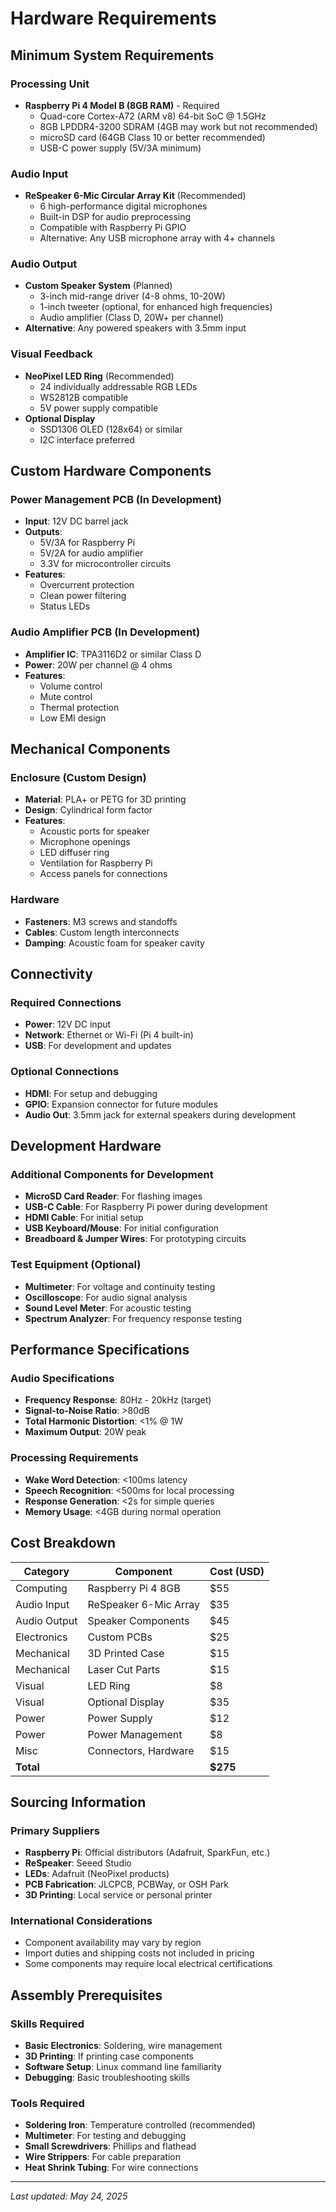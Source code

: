 # Hardware Requirements

## Minimum System Requirements

### Processing Unit
- **Raspberry Pi 4 Model B (8GB RAM)** - Required
  - Quad-core Cortex-A72 (ARM v8) 64-bit SoC @ 1.5GHz
  - 8GB LPDDR4-3200 SDRAM (4GB may work but not recommended)
  - microSD card (64GB Class 10 or better recommended)
  - USB-C power supply (5V/3A minimum)

### Audio Input
- **ReSpeaker 6-Mic Circular Array Kit** (Recommended)
  - 6 high-performance digital microphones
  - Built-in DSP for audio preprocessing
  - Compatible with Raspberry Pi GPIO
  - Alternative: Any USB microphone array with 4+ channels

### Audio Output
- **Custom Speaker System** (Planned)
  - 3-inch mid-range driver (4-8 ohms, 10-20W)
  - 1-inch tweeter (optional, for enhanced high frequencies)
  - Audio amplifier (Class D, 20W+ per channel)
- **Alternative**: Any powered speakers with 3.5mm input

### Visual Feedback
- **NeoPixel LED Ring** (Recommended)
  - 24 individually addressable RGB LEDs
  - WS2812B compatible
  - 5V power supply compatible
- **Optional Display**
  - SSD1306 OLED (128x64) or similar
  - I2C interface preferred

## Custom Hardware Components

### Power Management PCB (In Development)
- **Input**: 12V DC barrel jack
- **Outputs**: 
  - 5V/3A for Raspberry Pi
  - 5V/2A for audio amplifier
  - 3.3V for microcontroller circuits
- **Features**:
  - Overcurrent protection
  - Clean power filtering
  - Status LEDs

### Audio Amplifier PCB (In Development)
- **Amplifier IC**: TPA3116D2 or similar Class D
- **Power**: 20W per channel @ 4 ohms
- **Features**:
  - Volume control
  - Mute control
  - Thermal protection
  - Low EMI design

## Mechanical Components

### Enclosure (Custom Design)
- **Material**: PLA+ or PETG for 3D printing
- **Design**: Cylindrical form factor
- **Features**:
  - Acoustic ports for speaker
  - Microphone openings
  - LED diffuser ring
  - Ventilation for Raspberry Pi
  - Access panels for connections

### Hardware
- **Fasteners**: M3 screws and standoffs
- **Cables**: Custom length interconnects
- **Damping**: Acoustic foam for speaker cavity

## Connectivity

### Required Connections
- **Power**: 12V DC input
- **Network**: Ethernet or Wi-Fi (Pi 4 built-in)
- **USB**: For development and updates

### Optional Connections
- **HDMI**: For setup and debugging
- **GPIO**: Expansion connector for future modules
- **Audio Out**: 3.5mm jack for external speakers during development

## Development Hardware

### Additional Components for Development
- **MicroSD Card Reader**: For flashing images
- **USB-C Cable**: For Raspberry Pi power during development
- **HDMI Cable**: For initial setup
- **USB Keyboard/Mouse**: For initial configuration
- **Breadboard & Jumper Wires**: For prototyping circuits

### Test Equipment (Optional)
- **Multimeter**: For voltage and continuity testing
- **Oscilloscope**: For audio signal analysis
- **Sound Level Meter**: For acoustic testing
- **Spectrum Analyzer**: For frequency response testing

## Performance Specifications

### Audio Specifications
- **Frequency Response**: 80Hz - 20kHz (target)
- **Signal-to-Noise Ratio**: >80dB
- **Total Harmonic Distortion**: <1% @ 1W
- **Maximum Output**: 20W peak

### Processing Requirements
- **Wake Word Detection**: <100ms latency
- **Speech Recognition**: <500ms for local processing
- **Response Generation**: <2s for simple queries
- **Memory Usage**: <4GB during normal operation

## Cost Breakdown

| Category | Component | Cost (USD) |
|----------|-----------|------------|
| Computing | Raspberry Pi 4 8GB | $55 |
| Audio Input | ReSpeaker 6-Mic Array | $35 |
| Audio Output | Speaker Components | $45 |
| Electronics | Custom PCBs | $25 |
| Mechanical | 3D Printed Case | $15 |
| Mechanical | Laser Cut Parts | $15 |
| Visual | LED Ring | $8 |
| Visual | Optional Display | $35 |
| Power | Power Supply | $12 |
| Power | Power Management | $8 |
| Misc | Connectors, Hardware | $15 |
| **Total** | | **$275** |

## Sourcing Information

### Primary Suppliers
- **Raspberry Pi**: Official distributors (Adafruit, SparkFun, etc.)
- **ReSpeaker**: Seeed Studio
- **LEDs**: Adafruit (NeoPixel products)
- **PCB Fabrication**: JLCPCB, PCBWay, or OSH Park
- **3D Printing**: Local service or personal printer

### International Considerations
- Component availability may vary by region
- Import duties and shipping costs not included in pricing
- Some components may require local electrical certifications

## Assembly Prerequisites

### Skills Required
- **Basic Electronics**: Soldering, wire management
- **3D Printing**: If printing case components
- **Software Setup**: Linux command line familiarity
- **Debugging**: Basic troubleshooting skills

### Tools Required
- **Soldering Iron**: Temperature controlled (recommended)
- **Multimeter**: For testing and debugging
- **Small Screwdrivers**: Phillips and flathead
- **Wire Strippers**: For cable preparation
- **Heat Shrink Tubing**: For wire connections

---

*Last updated: May 24, 2025*
